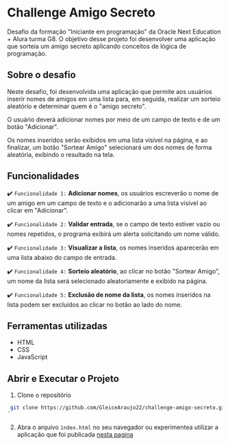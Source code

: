 # Challenge Amigo Secreto
Desafio da formação "Iniciante em programação" da Oracle Next Education + Alura turma G8. O objetivo desse projeto foi desenvolver uma aplicação que sorteia um amigo secreto aplicando conceitos de lógica de programação.

## Sobre o desafio
Neste desafio, foi desenvolvida uma aplicação que permite aos usuários inserir nomes de amigos em uma lista para, em seguida, realizar um sorteio aleatório e determinar quem é o "amigo secreto".

O usuário deverá adicionar nomes por meio de um campo de texto e de um botão "Adicionar".

Os nomes inseridos serão exibidos em uma lista visível na página, e ao finalizar, um botão "Sortear Amigo" selecionará um dos nomes de forma aleatória, exibindo o resultado na tela.

## Funcionalidades 

:heavy_check_mark: `Funcionalidade 1:` **Adicionar nomes**, os usuários escreverão o nome de um amigo em um campo de texto e o adicionarão a uma lista visível ao clicar em "Adicionar". 

:heavy_check_mark: `Funcionalidade 2:` **Validar entrada**, se o campo de texto estiver vazio ou nomes repetidos, o programa exibirá um alerta solicitando um nome válido.  

:heavy_check_mark: `Funcionalidade 3:` **Visualizar a lista**, os nomes inseridos aparecerão em uma lista abaixo do campo de entrada. 

:heavy_check_mark: `Funcionalidade 4:` **Sorteio aleatório**, ao clicar no botão "Sortear Amigo", um nome da lista será selecionado aleatoriamente e exibido na página. 

:heavy_check_mark: `Funcionalidade 5:` **Exclusão de nome da lista**, os nomes inseridos na lista podem ser excluídos ao clicar no botão ao lado do nome. 

## Ferramentas utilizadas 

- HTML
- CSS
- JavaScript

## Abrir e Executar o Projeto 

1. Clone o repositório
```sh
 git clone https://github.com/GleiceAraujo22/challenge-amigo-secreto.git
´
```
2. Abra o arquivo `ìndex.html` no seu navegador ou experimentea utilizar a aplicação que foi publicada [nesta pagina](https://sorteador-amigo-secreto-murex.vercel.app/)
